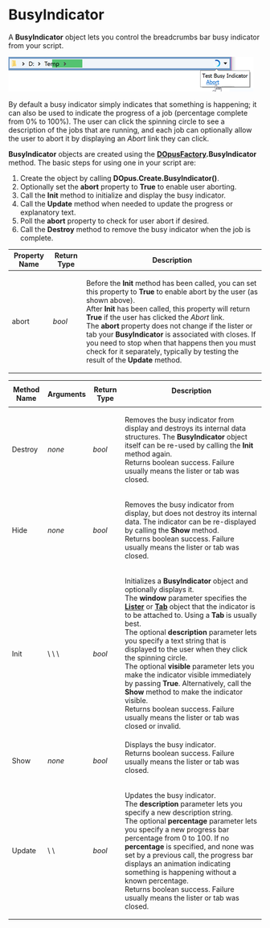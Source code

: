 # BusyIndicator

A **BusyIndicator** object lets you control the breadcrumbs bar busy indicator from your script.

![](/Manual/images/media/throbbler.png)

By default a busy indicator simply indicates that something is happening; it can also be used to indicate the progress of a job (percentage complete from 0% to 100%). The user can click the spinning circle to see a description of the jobs that are running, and each job can optionally allow the user to abort it by displaying an *Abort* link they can click.

**BusyIndicator** objects are created using the **[DOpusFactory](dopusfactory.md).BusyIndicator** method. The basic steps for using one in your script are:

1.  Create the object by calling **DOpus.Create.BusyIndicator()**.
2.  Optionally set the **abort** property to **True** to enable user aborting.
3.  Call the **Init** method to initialize and display the busy indicator.
4.  Call the **Update** method when needed to update the progress or explanatory text.
5.  Poll the **abort** property to check for user abort if desired.
6.  Call the **Destroy** method to remove the busy indicator when the job is complete.

<table>
<thead><tr><th>
Property Name</th><th>
Return Type</th><th>
Description
</th></tr></thead><tbody><tr><td>
abort</td><td>

*bool*</td><td>

Before the **Init** method has been called, you can set this property to **True** to enable abort by the user (as shown above).  
After **Init** has been called, this property will return **True** if the user has clicked the *Abort* link.  
The **abort** property does not change if the lister or tab your **BusyIndicator** is associated with closes. If you need to stop when that happens then you must check for it separately, typically by testing the result of the **Update** method.
</td></tr></tbody>
</table>

<table>
<thead><tr><th>
Method Name</th><th>

**Arguments**</th><th>
Return Type</th><th>
Description
</th></tr></thead><tbody><tr><td>
Destroy</td><td>

*none*</td><td>

*bool*</td><td>

Removes the busy indicator from display and destroys its internal data structures. The **BusyIndicator** object itself can be re-used by calling the **Init** method again.  
Returns boolean success. Failure usually means the lister or tab was closed.
</td></tr><tr><td>
Hide</td><td>

*none*</td><td>

*bool*</td><td>

Removes the busy indicator from display, but does not destroy its internal data. The indicator can be re-displayed by calling the **Show** method.  
Returns boolean success. Failure usually means the lister or tab was closed.
</td></tr><tr><td>
Init</td><td>
\<object:window\>  
\<string:description\>  
\<bool:visible\></td><td>

*bool*</td><td>

Initializes a **BusyIndicator** object and optionally displays it.  
The **window** parameter specifies the **[Lister](lister.md)** or **[Tab](tab.md)** object that the indicator is to be attached to. Using a **Tab** is usually best.  
The optional **description** parameter lets you specify a text string that is displayed to the user when they click the spinning circle.  
The optional **visible** parameter lets you make the indicator visible immediately by passing **True**. Alternatively, call the **Show** method to make the indicator visible.  
Returns boolean success. Failure usually means the lister or tab was closed or invalid.
</td></tr><tr><td>
Show</td><td>

*none*</td><td>

*bool*</td><td>
Displays the busy indicator.  
Returns boolean success. Failure usually means the lister or tab was closed.
</td></tr><tr><td>
Update</td><td>
\<string:description\>  
\<int:percentage\></td><td>

*bool*</td><td>

Updates the busy indicator.  
The **description** parameter lets you specify a new description string.  
The optional **percentage** parameter lets you specify a new progress bar percentage from 0 to 100. If no **percentage** is specified, and none was set by a previous call, the progress bar displays an animation indicating something is happening without a known percentage.  
Returns boolean success. Failure usually means the lister or tab was closed.
</td></tr></tbody>
</table>

